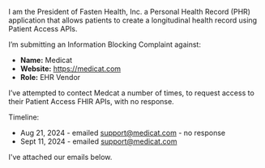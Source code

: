 I am the President of Fasten Health, Inc. a Personal Health Record (PHR) application that allows patients to create a longitudinal health record using Patient Access APIs.

I’m submitting an Information Blocking Complaint against:

- **Name:** Medicat
- **Website:** https://medicat.com
- **Role:** EHR Vendor

I’ve attempted to contect Medcat a number of times, to request access to their Patient Access FHIR APIs, with no response.

Timeline:
- Aug 21, 2024 - emailed support@medicat.com - no response
- Sept 11, 2024 - emailed support@medicat.com

I've attached our emails below.
